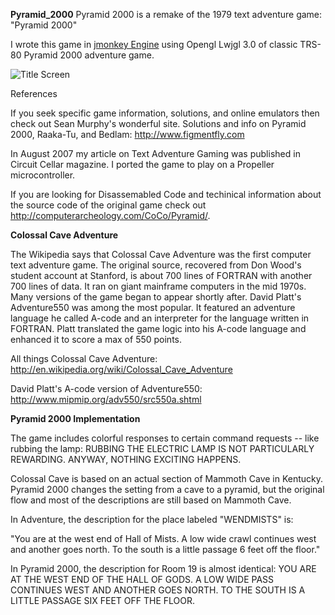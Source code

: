 **Pyramid_2000**
Pyramid 2000 is a remake of the 1979 text adventure game: "Pyramid 2000"


I wrote this game in [jmonkey Engine](https://jmonkeyengine.org/) using Opengl Lwjgl 3.0 of classic TRS-80 Pyramid 2000 adventure game.


![Title Screen](/assets/images/title.png)


References

If you seek specific game information, solutions, and online emulators then check out Sean Murphy's wonderful site.
Solutions and info on Pyramid 2000, Raaka-Tu, and Bedlam:
http://www.figmentfly.com

In August 2007 my article on Text Adventure Gaming was published in Circuit Cellar magazine. I ported the game to play on a Propeller microcontroller. 

If you are looking for Disassemabled Code and techinical information about the source code of the original game check out http://computerarcheology.com/CoCo/Pyramid/.


**Colossal Cave Adventure**

The Wikipedia says that Colossal Cave Adventure was the first computer text adventure game. The original source, recovered from Don Wood's student account at Stanford, is about 700 lines of FORTRAN with another 700 lines of data. It ran on giant mainframe computers in the mid 1970s. Many versions of the game began to appear shortly after. David Platt's Adventure550 was among the most popular. It featured an adventure language he called A-code and an interpreter for the language written in FORTRAN. Platt translated the game logic into his A-code language and enhanced it to score a max of 550 points.

All things Colossal Cave Adventure: http://en.wikipedia.org/wiki/Colossal_Cave_Adventure

David Platt's A-code version of Adventure550: http://www.mipmip.org/adv550/src550a.shtml 


**Pyramid 2000 Implementation**

The game includes colorful responses to certain command requests -- like rubbing the lamp:
RUBBING THE ELECTRIC LAMP IS NOT
PARTICULARLY REWARDING. ANYWAY,
NOTHING EXCITING HAPPENS.

Colossal Cave is based on an actual section of Mammoth Cave in Kentucky. Pyramid 2000 changes the setting from a cave to a pyramid, but the original flow and most of the descriptions are still based on Mammoth Cave.

In Adventure, the description for the place labeled "WENDMISTS" is:

"You are at the west end of Hall of Mists. A low wide crawl continues west and another goes north. To the south is a little passage 6 feet off the floor."

In Pyramid 2000, the description for Room 19 is almost identical:
YOU ARE AT THE WEST END OF THE
HALL OF GODS. A LOW WIDE PASS
CONTINUES WEST AND ANOTHER GOES
NORTH. TO THE SOUTH IS A LITTLE
PASSAGE SIX FEET OFF THE FLOOR. 
